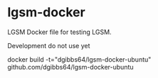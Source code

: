 # lgsm-docker
LGSM Docker file for testing LGSM.

Development do not use yet

docker build -t="dgibbs64/lgsm-docker-ubuntu" github.com/dgibbs64/lgsm-docker-ubuntu
